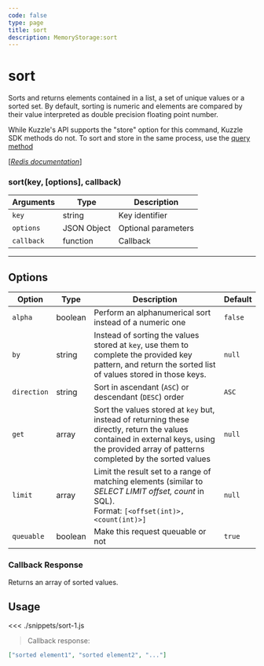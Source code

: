 ```yaml
---
code: false
type: page
title: sort
description: MemoryStorage:sort
---
```


# sort

Sorts and returns elements contained in a list, a set of unique values or a sorted set.
By default, sorting is numeric and elements are compared by their value interpreted as double precision floating point number.

<div class="alert alert-info">
While Kuzzle's API supports the "store" option for this command, Kuzzle SDK methods do not. To sort and store in the same process, use the <a href="/sdk/js/5/kuzzle/query">query method</a>
</div>

[[_Redis documentation_]](https://redis.io/commands/sort)

### sort(key, [options], callback)

| Arguments  | Type        | Description         |
| ---------- | ----------- | ------------------- |
| `key`      | string      | Key identifier      |
| `options`  | JSON Object | Optional parameters |
| `callback` | function    | Callback            |

---

## Options

| Option      | Type    | Description                                                                                                                                                                                 | Default |
| ----------- | ------- | ------------------------------------------------------------------------------------------------------------------------------------------------------------------------------------------- | ------- |
| `alpha`     | boolean | Perform an alphanumerical sort instead of a numeric one                                                                                                                                     | `false` |
| `by`        | string  | Instead of sorting the values stored at `key`, use them to complete the provided key pattern, and return the sorted list of values stored in those keys.                                    | `null`  |
| `direction` | string  | Sort in ascendant (`ASC`) or descendant (`DESC`) order                                                                                                                                      | `ASC`   |
| `get`       | array   | Sort the values stored at `key` but, instead of returning these directly, return the values contained in external keys, using the provided array of patterns completed by the sorted values | `null`  |
| `limit`     | array   | Limit the result set to a range of matching elements (similar to _SELECT LIMIT offset, count_ in SQL).<br/>Format: `[<offset(int)>, <count(int)>]`                                          | `null`  |
| `queuable`  | boolean | Make this request queuable or not                                                                                                                                                           | `true`  |

### Callback Response

Returns an array of sorted values.

## Usage

<<< ./snippets/sort-1.js

> Callback response:

```json
["sorted element1", "sorted element2", "..."]
```
